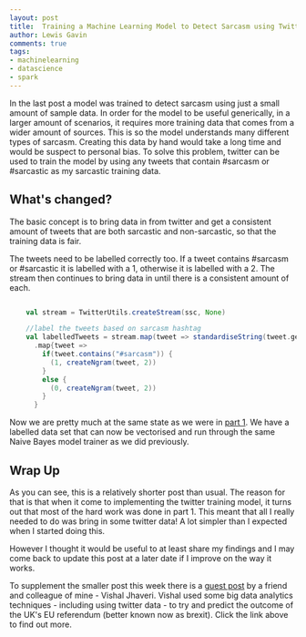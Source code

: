```yaml
--- 
layout: post 
title:  Training a Machine Learning Model to Detect Sarcasm using Twitter
author: Lewis Gavin 
comments: true 
tags: 
- machinelearning 
- datascience
- spark 
---
```




In the last post a model was trained to detect sarcasm using just a small amount of sample data. In order for the model to be useful generically, in a larger amount of scenarios, it requires more training data that comes from a wider amount of sources. This is so the model understands many different types of sarcasm. Creating this data by hand would take a long time and would be suspect to personal bias. To solve this problem, twitter can be used to train the model by using any tweets that contain #sarcasm or #sarcastic as my sarcastic training data.

## What's changed?

The basic concept is to bring data in from twitter and get a consistent amount of tweets that are both sarcastic and non-sarcastic, so that the training data is fair. 

The tweets need to be labelled correctly too. If a tweet contains #sarcasm or #sarcastic it is labelled with a 1, otherwise it is labelled with a 2. The stream then continues to bring data in until there is a consistent amount of each.

~~~scala

    val stream = TwitterUtils.createStream(ssc, None)

    //label the tweets based on sarcasm hashtag
    val labelledTweets = stream.map(tweet => standardiseString(tweet.getText))
      .map{tweet =>
        if(tweet.contains("#sarcasm")) {
          (1, createNgram(tweet, 2))
        }
        else {
          (0, createNgram(tweet, 2))
        }
      }

~~~

Now we are pretty much at the same state as we were in [part 1](http://www.lewisgavin.co.uk/Sarcasm-Detector). We have a labelled data set that can now be vectorised and run through the same Naive Bayes model trainer as we did previously.

## Wrap Up

As you can see, this is a relatively shorter post than usual. The reason for that is that when it come to implementing the twitter training model, it turns out that most of the hard work was done in part 1. This meant that all I really needed to do was bring in some twitter data! A lot simpler than I expected when I started doing this.

However I thought it would be useful to at least share my findings and I may come back to update this post at a later date if I improve on the way it works.

To supplement the smaller post this week there is a [guest post](http://www.lewisgavin.co.uk/Vishal-EU) by a friend and colleague of mine - Vishal Jhaveri. Vishal used some big data analytics techniques - including using twitter data - to try and predict the outcome of the UK's EU referendum (better known now as brexit). Click the link above to find out more.

